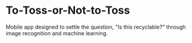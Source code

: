 # To-Toss-or-Not-to-Toss
Mobile app designed to settle the question, "Is this recyclable?" through image recognition and machine learning.
